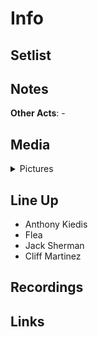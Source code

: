 # Info


## Setlist

## Notes

**Other Acts**: -

## Media 

<details>
  <summary>Pictures</summary>
  <img alt="Clipping" title="Clipping" src="19840226a.jpg" height="200" />
</details>

## Line Up

* Anthony Kiedis
* Flea
* Jack Sherman
* Cliff Martinez

## Recordings

## Links